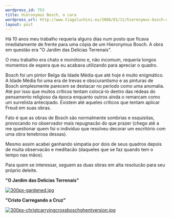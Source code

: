 ```yaml
--- 
wordpress_id: 753
title: Hieronymus Bosch, o cara
wordpress_url: http://www.tiagoluchini.eu/2008/01/11/hieronymus-bosch-o-cara/
layout: post
---
```

Há 10 anos meu trabalho requeria alguns dias num posto que ficava imediatamente de frente para uma cópia de um Hieronymus Bosch. A obra em questão era "O Jardim das Delícias Terrenais".

O meu trabalho era chato e monótono e, não incomum, requeria longos momentos de espera que eu acabava utilizando para apreciar o quadro.

Bosch foi um pintor Belga da Idade Média que até hoje é muito enigmático. A Idade Média foi uma era de trevas e obscurantismo e as pinturas de Bosch simplesmente parecem se destacar no período como uma anomalia. Até por isso que muitos críticos tentam colocá-lo dentro das rédeas do pensamento religioso da época enquanto outros ainda o remarcam como um surrelista antecipado. Existem até aqueles críticos que tentam aplicar Freud em suas obras.

Fato é que as obras de Bosch são normalmente sombrias e esquisitas, provocando no observador mais repugnacão do que prazer (chego até a me questionar quem foi o indivíduo que resolveu decorar um escritório com uma obra tenebrosa dessas).

Mesmo assim acabei ganhando simpatia por dois de seus quadros depois de muita observacão e meditacão (daqueles que se faz quando tem o tempo nas mãos).

Para quem se interessar, seguem as duas obras em alta resolucão para seu próprio deleite.

<strong>"O Jardim das Delícias Terrenais"</strong>

<a href="http://www.tiagoluchini.eu/wp-content/uploads/2008/01/gardened.jpg" target="_blank"><img src="http://www.tiagoluchini.eu/wp-content/uploads/2008/01/300px-gardened.jpg" alt="300px-gardened.jpg" /></a>

<strong>"Cristo Carregando a Cruz" </strong>

<a href="http://www.tiagoluchini.eu/wp-content/uploads/2008/01/christcarryingcrossboschghentversion.jpg" target="_blank"><img src="http://www.tiagoluchini.eu/wp-content/uploads/2008/01/300px-christcarryingcrossboschghentversion.jpg" alt="300px-christcarryingcrossboschghentversion.jpg" /></a>
